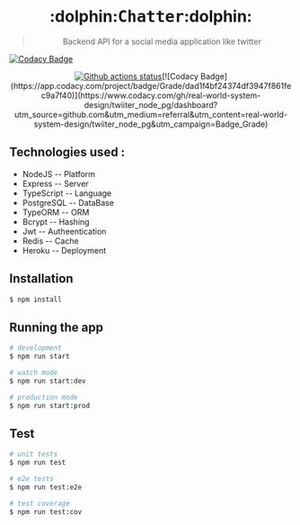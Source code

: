 <h1 align="center">:dolphin:<tt>Chatter</tt>:dolphin:</h1>
<blockquote align="center">Backend API for a social media application like twitter</blockquote>

[![Codacy Badge](https://api.codacy.com/project/badge/Grade/0fbe561bff574dd98ca76fedad9669f0)](https://app.codacy.com/gh/real-world-system-design/twiiter_node_pg?utm_source=github.com&utm_medium=referral&utm_content=real-world-system-design/twiiter_node_pg&utm_campaign=Badge_Grade_Settings)
<p align="center"><a href="https://github.com/real-world-system-design/twiiter_node_pg"><img alt="Github actions status" src="https://github.com/real-world-system-design/twiiter_node_pg/actions/workflows/build.yaml/badge.svg" /></a>[![Codacy Badge](https://app.codacy.com/project/badge/Grade/dad1f4bf24374df3947f861fec9a7f40)](https://www.codacy.com/gh/real-world-system-design/twiiter_node_pg/dashboard?utm_source=github.com&amp;utm_medium=referral&amp;utm_content=real-world-system-design/twiiter_node_pg&amp;utm_campaign=Badge_Grade)</p>

## Technologies used :
* NodeJS  -- Platform
* Express  -- Server
* TypeScript  -- Language
* PostgreSQL  -- DataBase
* TypeORM  -- ORM
* Bcrypt  -- Hashing
* Jwt  -- Autheentication
* Redis  -- Cache
* Heroku  -- Deployment

## Installation

```bash
$ npm install
```

## Running the app

```bash
# development
$ npm run start

# watch mode
$ npm run start:dev

# production mode
$ npm run start:prod
```

## Test

```bash
# unit tests
$ npm run test

# e2e tests
$ npm run test:e2e

# test coverage
$ npm run test:cov
```